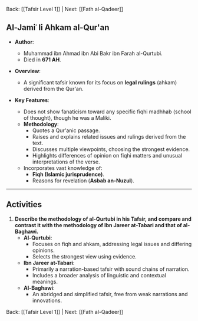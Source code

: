 Back: [[Tafsir Level 1]] | Next: [[Fath al-Qadeer]]

## **Al-Jamiʿ li Ahkam al-Qur'an**

- **Author**:  
  - Muhammad ibn Ahmad ibn Abi Bakr ibn Farah al-Qurtubi.  
  - Died in **671 AH**.

- **Overview**:  
  - A significant tafsir known for its focus on **legal rulings** (ahkam) derived from the Qur'an.  

- **Key Features**:  
  - Does not show fanaticism toward any specific fiqhi madhhab (school of thought), though he was a Maliki.  
  - **Methodology**:  
    - Quotes a Qur'anic passage.  
    - Raises and explains related issues and rulings derived from the text.  
    - Discusses multiple viewpoints, choosing the strongest evidence.  
    - Highlights differences of opinion on fiqhi matters and unusual interpretations of the verse.  
  - Incorporates vast knowledge of:  
    - **Fiqh (Islamic jurisprudence)**.  
    - Reasons for revelation (**Asbab an-Nuzul**).  

---

## **Activities**

1. **Describe the methodology of al-Qurtubi in his Tafsir, and compare and contrast it with the methodology of Ibn Jareer at-Tabari and that of al-Baghawi.**  
   - **Al-Qurtubi**:  
     - Focuses on fiqh and ahkam, addressing legal issues and differing opinions.  
     - Selects the strongest view using evidence.  
   - **Ibn Jareer at-Tabari**:  
     - Primarily a narration-based tafsir with sound chains of narration.  
     - Includes a broader analysis of linguistic and contextual meanings.  
   - **Al-Baghawi**:  
     - An abridged and simplified tafsir, free from weak narrations and innovations.  

Back: [[Tafsir Level 1]] | Next: [[Fath al-Qadeer]]